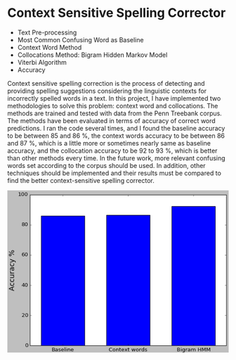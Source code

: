 # Context Sensitive Spelling Corrector
- Text Pre-processing
- Most Common Confusing Word as Baseline
- Context Word Method
- Collocations Method: Bigram Hidden Markov Model
- Viterbi Algorithm
- Accuracy

Context sensitive spelling correction is the process of detecting and providing spelling suggestions considering the linguistic contexts for incorrectly spelled words in a text. In this project, I have implemented two methodologies to solve this problem: context word and collocations. The methods are trained and tested with data from the Penn Treebank corpus. The methods have been evaluated in terms of accuracy of correct word predictions.
I ran the code several times, and I found the baseline accuracy to be between 85 and 86 %, the context words accuracy to be between 86 and 87 %, which is a little more or sometimes nearly same as baseline accuracy, and the collocation accuracy to be 92 to 93 %, which is better than other methods every time.
In the future work, more relevant confusing words set according to the corpus should be used. In addition, other techniques should be implemented and their results must be compared to find the better context-sensitive spelling corrector.

<img src="Context-Sensitive-Spelling-Corrector.png" align="middle">